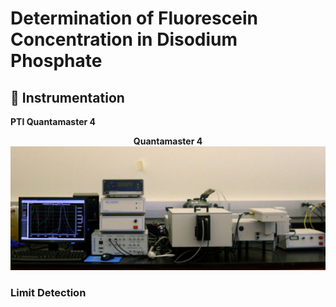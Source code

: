 # Determination of Fluorescein Concentration in Disodium Phosphate

## :electric_plug: Instrumentation 
**PTI Quantamaster 4**

<p  align = "center" >
<b align= "left"> Quantamaster 4</b>
<img src="img/instrument.jpg"  width="600">
<!-- <img src="img/fluorescein_conc">
 -->
</p>


### Limit Detection 